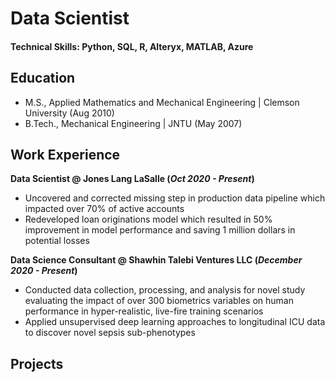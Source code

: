 # Data Scientist

#### Technical Skills: Python, SQL, R, Alteryx, MATLAB, Azure

## Education			       		
- M.S., Applied Mathematics and Mechanical Engineering	|  Clemson University (Aug 2010) 			        		
- B.Tech., Mechanical Engineering | JNTU (May 2007)

## Work Experience
**Data Scientist @ Jones Lang LaSalle (_Oct 2020 - Present_)**
- Uncovered and corrected missing step in production data pipeline which impacted over 70% of active accounts
- Redeveloped loan originations model which resulted in 50% improvement in model performance and saving 1 million dollars in potential losses

**Data Science Consultant @ Shawhin Talebi Ventures LLC (_December 2020 - Present_)**
- Conducted data collection, processing, and analysis for novel study evaluating the impact of over 300 biometrics variables on human performance in hyper-realistic, live-fire training scenarios
- Applied unsupervised deep learning approaches to longitudinal ICU data to discover novel sepsis sub-phenotypes

## Projects

